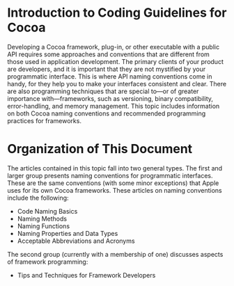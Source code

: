 # Introduction to Coding Guidelines for Cocoa

Developing a Cocoa framework, plug-in, or other executable with a public API requires some approaches and conventions that are different from those used in application development. The primary clients of your product are developers, and it is important that they are not mystified by your programmatic interface. This is where API naming conventions come in handy, for they help you to make your interfaces consistent and clear. There are also programming techniques that are special to—or of greater importance with—frameworks, such as versioning, binary compatibility, error-handling, and memory management. This topic includes information on both Cocoa naming conventions and recommended programming practices for frameworks.

# Organization of This Document

The articles contained in this topic fall into two general types. The first and larger group presents naming conventions for programmatic interfaces. These are the same conventions (with some minor exceptions) that Apple uses for its own Cocoa frameworks. These articles on naming conventions include the following:

- Code Naming Basics
- Naming Methods
- Naming Functions
- Naming Properties and Data Types
- Acceptable Abbreviations and Acronyms

The second group (currently with a membership of one) discusses aspects of framework programming:

- Tips and Techniques for Framework Developers
